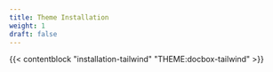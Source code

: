 ```yaml
---
title: Theme Installation
weight: 1
draft: false
---
```


{{< contentblock "installation-tailwind" "THEME:docbox-tailwind" >}}